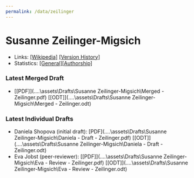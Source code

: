 ```yaml
---
permalink: /data/zeilinger
---
```


# Susanne Zeilinger-Migsich
- Links: [\[Wikipedia\]](https://de.wikipedia.org/wiki/Susanne_Zeilinger-Migsich) [\[Version History\]](https://de.wikipedia.org/w/index.php?title=Susanne_Zeilinger-Migsich&action=history)
- Statistics: [\[General\]](https://xtools.wmflabs.org/articleinfo/de.wikipedia.org/Susanne%20Zeilinger-Migsich)[\[Authorship\]](https://xtools.wmflabs.org/authorship/de.wikipedia.org/Susanne%20Zeilinger-Migsich/)

### Latest Merged Draft
- [\[PDF\]](..\..\assets\Drafts\Susanne Zeilinger-Migsich\Merged - Zeilinger.pdf) [\[ODT\]](..\..\assets\Drafts\Susanne Zeilinger-Migsich\Merged - Zeilinger.odt)

### Latest Individual Drafts
- Daniela Shopova (initial draft): [PDF\](..\..\assets\Drafts\Susanne Zeilinger-Migsich\Daniela - Draft - Zeilinger.pdf) [\[ODT\]](..\..\assets\Drafts\Susanne Zeilinger-Migsich\Daniela - Draft - Zeilinger.odt)
- Eva Jobst (peer-reviewer): [\[PDF\]](..\..\assets\Drafts\Susanne Zeilinger-Migsich\Eva - Review - Zeilinger.pdf) [\[ODT\]](..\..\assets\Drafts\Susanne Zeilinger-Migsich\Eva - Review - Zeilinger.odt)
